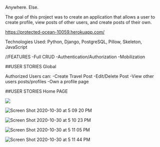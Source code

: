 Anywhere. Else. 

The goal of this project was to create an application that allows a user to create profile, view posts of other users, and create posts of their own.

https://protected-ocean-10059.herokuapp.com/

Technologies Used: Python, Django, PostgreSQL, Pillow, Skeleton, JavaScript

//FEATURES
-Full CRUD
-Authentication/Authorization
-Mobilization

##USER STORIES Global

Authorized Users can:
-Create Travel Post
-Edit/Delete Post
-View other users posts/profiles
-Own a profile page


##USER STORIES Home PAGE




![](https://files.slack.com/files-pri/T0351JZQ0-F01E3NP7NBT/copy_of_wayfarer_project_erd.png)





![Screen Shot 2020-10-30 at 5 09 20 PM](https://media.git.generalassemb.ly/user/31017/files/b8c05980-1ad2-11eb-9f18-fe293de93cd5)



![Screen Shot 2020-10-30 at 5 10 23 PM](https://media.git.generalassemb.ly/user/31017/files/de4d6300-1ad2-11eb-95c0-3559a595661d)



![Screen Shot 2020-10-30 at 5 11 05 PM](https://media.git.generalassemb.ly/user/31017/files/f329f680-1ad2-11eb-8d5a-9e7ac44ddfb5)




![Screen Shot 2020-10-30 at 5 11 44 PM](https://media.git.generalassemb.ly/user/31017/files/0a68e400-1ad3-11eb-898b-dcad9384cb7c)
